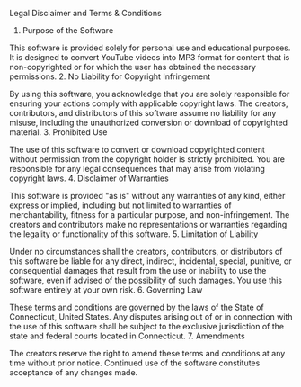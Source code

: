 Legal Disclaimer and Terms & Conditions
1. Purpose of the Software

This software is provided solely for personal use and educational purposes. It is designed to convert YouTube videos into MP3 format for content that is non-copyrighted or for which the user has obtained the necessary permissions.
2. No Liability for Copyright Infringement

By using this software, you acknowledge that you are solely responsible for ensuring your actions comply with applicable copyright laws. The creators, contributors, and distributors of this software assume no liability for any misuse, including the unauthorized conversion or download of copyrighted material.
3. Prohibited Use

The use of this software to convert or download copyrighted content without permission from the copyright holder is strictly prohibited. You are responsible for any legal consequences that may arise from violating copyright laws.
4. Disclaimer of Warranties

This software is provided "as is" without any warranties of any kind, either express or implied, including but not limited to warranties of merchantability, fitness for a particular purpose, and non-infringement. The creators and contributors make no representations or warranties regarding the legality or functionality of this software.
5. Limitation of Liability

Under no circumstances shall the creators, contributors, or distributors of this software be liable for any direct, indirect, incidental, special, punitive, or consequential damages that result from the use or inability to use the software, even if advised of the possibility of such damages. You use this software entirely at your own risk.
6. Governing Law

These terms and conditions are governed by the laws of the State of Connecticut, United States. Any disputes arising out of or in connection with the use of this software shall be subject to the exclusive jurisdiction of the state and federal courts located in Connecticut.
7. Amendments

The creators reserve the right to amend these terms and conditions at any time without prior notice. Continued use of the software constitutes acceptance of any changes made.
